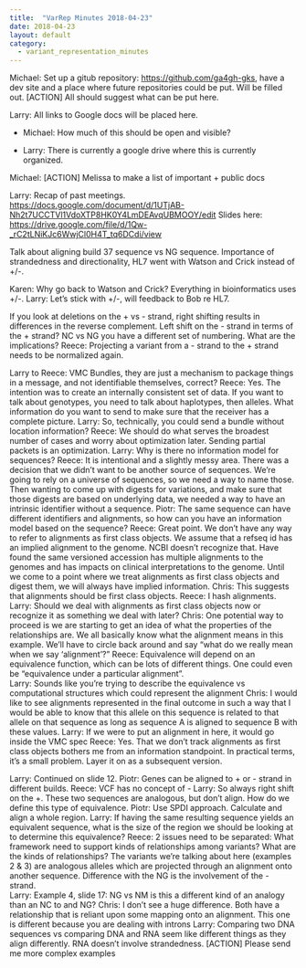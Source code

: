 ```yaml
---
title:  "VarRep Minutes 2018-04-23"
date: 2018-04-23
layout: default
category:
  - variant_representation_minutes
---
```

Michael: Set up a gitub repository: https://github.com/ga4gh-gks, have a dev site and a place where future repositories could be put.  Will be filled out. [ACTION] All should suggest what can be put here.

Larry: All links to Google docs will be placed here.

* Michael:  How much of this should be open and visible?

* Larry: There is currently a google drive where this is currently organized.

Michael: [ACTION] Melissa to make a list of important + public docs

Larry: Recap of past meetings.  https://docs.google.com/document/d/1UTjAB-Nh2t7UCCTVl1VdoXTP8HK0Y4LmDEAvqUBMOOY/edit
Slides here: https://drive.google.com/file/d/1Qw-_rC2tLNiKJc6WwjCl0H4T_tq6DCdi/view 

Talk about aligning build 37 sequence vs NG sequence.
Importance of strandedness and directionality, HL7 went with Watson and Crick instead of +/-.

Karen: Why go back to Watson and Crick?  Everything in bioinformatics uses +/-.
Larry: Let’s stick with +/-, will feedback to Bob re HL7.

If you look at deletions on the + vs - strand, right shifting results in differences in the reverse complement.  Left shift on the - strand in terms of the + strand? NC vs NG you have a different set of numbering.  What are the implications?
Reece: Projecting a variant from a - strand to the + strand needs to be normalized again.  

Larry to Reece: VMC Bundles, they are just a mechanism to package things in a message, and not identifiable themselves, correct?
Reece: Yes.  The intention was to create an internally consistent set of data.  If you want to talk about genotypes, you need to talk about haplotypes, then alleles.  What information do you want to send to make sure that the receiver has a complete picture.
Larry: So, technically, you could send a bundle without location information?
Reece: We should do what serves the broadest number of cases and worry about optimization later.  Sending partial packets is an optimization.
Larry:  Why is there no information model for sequences?
Reece: It is intentional and a slightly messy area.  There was a decision that we didn’t want to be another source of sequences.  We’re going to rely on a universe of sequences, so we need a way to name those.  Then wanting to come up with digests for variations, and make sure that those digests are based on underlying data, we needed a way to have an intrinsic identifier without a sequence.
Piotr: The same sequence can have different identifiers and alignments, so how can you have an information model based on the sequence?
Reece: Great point.  We don’t have any way to refer to alignments as first class objects.  We assume that a refseq id has an implied alignment to the genome.  NCBI doesn’t recognize that.  Have found the same versioned accession has multiple alignments to the genomes and has impacts on clinical interpretations to the genome.  Until we come to a point where we treat alignments as first class objects and digest them, we will always have implied information.
Chris: This suggests that alignments should be first class objects.
Reece: I hash alignments.
Larry: Should we deal with alignments as first class objects now or recognize it as something we deal with later?
Chris: One potential way to proceed is we are starting to get an idea of what the properties of the relationships are.  We all basically know what the alignment means in this example.  We’ll have to circle back around and say “what do we really mean when we say ‘alignment’?”
Reece: Equivalence will depend on an equivalence function, which can be lots of different things. One could even be “equivalence under a particular alignment”.  
Larry: Sounds like you’re trying to describe the equivalence vs computational structures which could represent the alignment
Chris: I would like to see alignments represented in the final outcome in such a way that I would be able to know that this allele on this sequence is related to that allele on that sequence as long as sequence A is aligned to sequence B with these values.
Larry: If we were to put an alignment in here, it would go inside the VMC spec
Reece: Yes. That we don’t track alignments as first class objects bothers me from an information standpoint. In practical terms, it’s a small problem. Layer it on as a subsequent version.

Larry: Continued on slide 12.
Piotr: Genes can be aligned to + or - strand in different builds.
Reece: VCF has no concept of -
Larry: So always right shift on the +.  These two sequences are analogous, but don’t align.  How do we define this type of equivalence.
Piotr: Use SPDI approach.  Calculate and align a whole region.
Larry: If having the same resulting sequence yields an equivalent sequence, what is the size of the region we should be looking at to determine this equivalence?
Reece: 2 issues need to be separated: What framework need to support kinds of relationships among variants? What are the kinds of relationships? The variants we’re talking about here (examples 2 & 3) are analogous alleles which are projected through an alignment onto another sequence.  Difference with the NG is the involvement of the - strand.  
Larry: Example 4, slide 17: NG vs NM is this a different kind of an analogy than an NC to and NG?
Chris: I don’t see a huge difference. Both have a relationship that is reliant upon some mapping onto an alignment. This one is different because you are dealing with introns
Larry: Comparing two DNA sequences vs comparing DNA and RNA seem like different things as they align differently.  RNA doesn’t involve strandedness.
[ACTION] Please send me more complex examples
